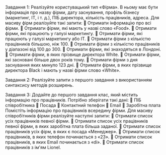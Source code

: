 Завдання 1:
Реалізуйте користувацький тип «Фірма». В ньому має бути
інформація про назву фірми, дату заснування, профіль бізнесу
(маркетинг, IT, і т. д.), ПІБ директора, кількість працівників,
адреса.
Для масиву фірм реалізуйте такі запити:
 Отримати інформацію про всі фірми.
 Отримати фірми, які мають у назві слово «Food».
 Отримати фірми, які працюють у галузі маркетингу.
 Отримати фірми, які працюють у галузі маркетингу або IT.
 Отримати фірми з кількістю працівників більшою, ніж 100.
 Отримати фірми з кількістю працівників у діапазоні від 100
до 300.
 Отримати фірми, які знаходяться в Лондоні.
 Отримати фірми, в яких прізвище директора White.
 Отримати фірми, які засновані більше двох років тому.
 Отримати фірми з дня заснування яких минуло 123 дні.
 Отримати фірми, в яких прізвище директора Black і мають у
назві фірми слово «White».

Завдання 2:
Реалізуйте запити з першого завдання з використанням
синтаксису методів розширень.

Завдання 3:
Додайте до першого завдання клас, який містить інформацію про
працівників. Потрібно зберігати такі дані:
 ПІБ співробітника
 Посада
 Контактний телефон
 Email
 Заробітна плата
Помістіть інформацію про працівників всередину фірми.
Для масиву співробітників фірми реалізуйте наступні запити:
 Отримати список усіх працівників певної фірми.
 Отримати список усіх працівників певної фірми, в яких
заробітна плата більша заданої.
 Отримати список працівників усіх фірм, в яких є посада
«Менеджер».
 Отримати список працівників, в яких телефон починається з
«23».
 Отримати список працівників, в яких Email починається з
«di».
 Отримати список працівників з ім'ям Lionel.
